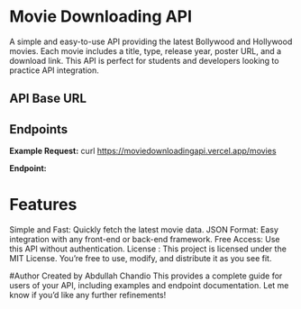 # Movie Downloading API

A simple and easy-to-use API providing the latest Bollywood and Hollywood movies. Each movie includes a title, type, release year, poster URL, and a download link. This API is perfect for students and developers looking to practice API integration.

## API Base URL

## Endpoints

**Example Request:**
curl https://moviedownloadingapi.vercel.app/movies

**Endpoint:**

# Features
Simple and Fast: Quickly fetch the latest movie data.
JSON Format: Easy integration with any front-end or back-end framework.
Free Access: Use this API without authentication.
License : This project is licensed under the MIT License. You’re free to use, modify, and distribute it as you see fit.

#Author
Created by Abdullah Chandio
This provides a complete guide for users of your API, including examples and endpoint documentation. Let me know if you’d like any further refinements!
